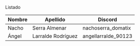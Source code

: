 Listado

| Nombre | Apellido | Discord |
| --- | --- | --- |
| Nacho | Serra Almenar | nachoserra_domatix |
| Ángel | Larralde Rodríguez | angellarralde_90123 |